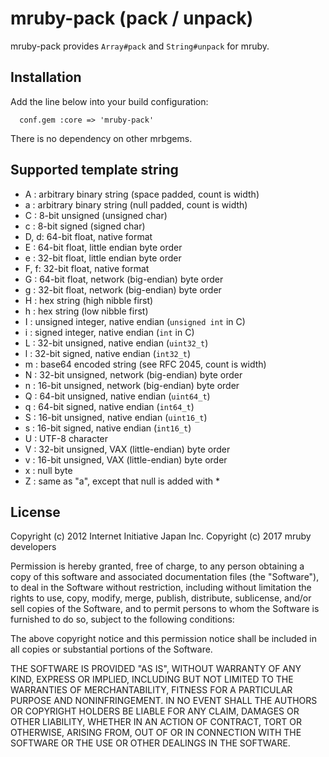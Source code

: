 # mruby-pack (pack / unpack)

mruby-pack provides `Array#pack` and `String#unpack` for mruby.

## Installation

Add the line below into your build configuration:

```
  conf.gem :core => 'mruby-pack'
```

There is no dependency on other mrbgems.

## Supported template string

- A : arbitrary binary string (space padded, count is width)
- a : arbitrary binary string (null padded, count is width)
- C : 8-bit unsigned (unsigned char)
- c : 8-bit signed (signed char)
- D, d: 64-bit float, native format
- E : 64-bit float, little endian byte order
- e : 32-bit float, little endian byte order
- F, f: 32-bit float, native format
- G : 64-bit float, network (big-endian) byte order
- g : 32-bit float, network (big-endian) byte order
- H : hex string (high nibble first)
- h : hex string (low nibble first)
- I : unsigned integer, native endian (`unsigned int` in C)
- i : signed integer, native endian (`int` in C)
- L : 32-bit unsigned, native endian (`uint32_t`)
- l : 32-bit signed, native endian (`int32_t`)
- m : base64 encoded string (see RFC 2045, count is width)
- N : 32-bit unsigned, network (big-endian) byte order
- n : 16-bit unsigned, network (big-endian) byte order
- Q : 64-bit unsigned, native endian (`uint64_t`)
- q : 64-bit signed, native endian (`int64_t`)
- S : 16-bit unsigned, native endian (`uint16_t`)
- s : 16-bit signed, native endian (`int16_t`)
- U : UTF-8 character
- V : 32-bit unsigned, VAX (little-endian) byte order
- v : 16-bit unsigned, VAX (little-endian) byte order
- x : null byte
- Z : same as "a", except that null is added with *

## License

Copyright (c) 2012 Internet Initiative Japan Inc.
Copyright (c) 2017 mruby developers

Permission is hereby granted, free of charge, to any person obtaining a
copy of this software and associated documentation files (the "Software"),
to deal in the Software without restriction, including without limitation
the rights to use, copy, modify, merge, publish, distribute, sublicense,
and/or sell copies of the Software, and to permit persons to whom the
Software is furnished to do so, subject to the following conditions:

The above copyright notice and this permission notice shall be included in
all copies or substantial portions of the Software.

THE SOFTWARE IS PROVIDED "AS IS", WITHOUT WARRANTY OF ANY KIND, EXPRESS OR
IMPLIED, INCLUDING BUT NOT LIMITED TO THE WARRANTIES OF MERCHANTABILITY,
FITNESS FOR A PARTICULAR PURPOSE AND NONINFRINGEMENT. IN NO EVENT SHALL THE
AUTHORS OR COPYRIGHT HOLDERS BE LIABLE FOR ANY CLAIM, DAMAGES OR OTHER
LIABILITY, WHETHER IN AN ACTION OF CONTRACT, TORT OR OTHERWISE, ARISING
FROM, OUT OF OR IN CONNECTION WITH THE SOFTWARE OR THE USE OR OTHER
DEALINGS IN THE SOFTWARE.
